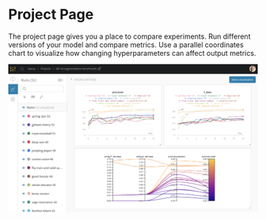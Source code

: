 # Project Page

The project page gives you a place to compare experiments. Run different versions of your model and compare metrics. Use a parallel coordinates chart to visualize how changing hyperparameters can affect output metrics.

![](../../../.gitbook/assets/image%20%2811%29.png)



